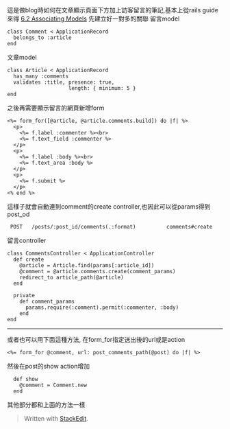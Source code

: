 這是做blog時如何在文章顯示頁面下方加上訪客留言的筆記,基本上從rails guide來得
[6.2 Associating Models](http://guides.rubyonrails.org/getting_started.html)
先建立好一對多的關聯
留言model

    class Comment < ApplicationRecord
      belongs_to :article
    end

文章model

    class Article < ApplicationRecord
      has_many :comments
      validates :title, presence: true,
                        length: { minimum: 5 }
    end


之後再需要顯示留言的網頁新增form


    <%= form_for([@article, @article.comments.build]) do |f| %>
      <p>
        <%= f.label :commenter %><br>
        <%= f.text_field :commenter %>
      </p>
      <p>
        <%= f.label :body %><br>
        <%= f.text_area :body %>
      </p>
      <p>
        <%= f.submit %>
      </p>
    <% end %>

這樣子就會自動連到comment的create controller,也因此可以從params得到post_od

     POST   /posts/:post_id/comments(.:format)          comments#create

留言controller

    class CommentsController < ApplicationController
      def create
        @article = Article.find(params[:article_id])
        @comment = @article.comments.create(comment_params)
        redirect_to article_path(@article)
      end
     
      private
        def comment_params
          params.require(:comment).permit(:commenter, :body)
        end
    end


----------
或者也可以用下面這種方法,
在form_for指定送出後的url或是action

    <%= form_for @comment, url: post_comments_path(@post) do |f| %>

然後在post的show action增加

      def show
        @comment = Comment.new
      end
 
其他部分都和上面的方法一樣

> Written with [StackEdit](https://stackedit.io/).

